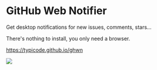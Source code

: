 # GitHub Web Notifier

Get desktop notifications for new issues, comments, stars...

There's nothing to install, you only need a browser.

https://typicode.github.io/ghwn

![](screenshot.png)
